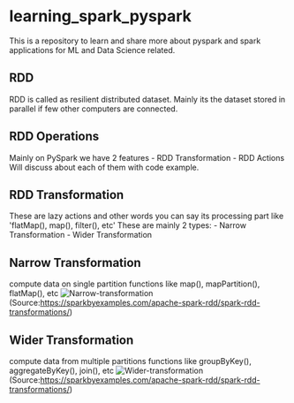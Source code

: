 # learning_spark_pyspark
This is a repository to learn and share more about pyspark and spark applications for ML and Data Science related.

## RDD
RDD is called as resilient distributed dataset. Mainly its the dataset stored in parallel if few other computers are connected.

## RDD Operations
Mainly on PySpark we have 2 features
    - RDD Transformation
    - RDD Actions
Will discuss about each of them with code example.

## RDD Transformation
These are lazy actions and other words you can say its processing part like 'flatMap(), map(), filter(), etc'
These are mainly 2 types:
    - Narrow Transformation
    - Wider Transformation

## Narrow Transformation
compute data on single partition
functions like map(), mapPartition(), flatMap(), etc
![Narrow-transformation](https://i1.wp.com/sparkbyexamples.com/wp-content/uploads/2019/12/narrow-transformation.png?w=545&ssl=1)
(Source:https://sparkbyexamples.com/apache-spark-rdd/spark-rdd-transformations/) 

## Wider Transformation
compute data from multiple partitions
functions like groupByKey(), aggregateByKey(), join(), etc
![Wider-transformation](https://i0.wp.com/sparkbyexamples.com/wp-content/uploads/2019/12/wider-transformation.png?w=539&ssl=1)
(Source:https://sparkbyexamples.com/apache-spark-rdd/spark-rdd-transformations/)
